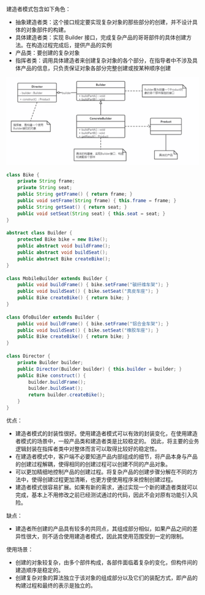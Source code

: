 
建造者模式包含如下角色：
- 抽象建造者类：这个接口规定要实现复杂对象的那些部分的创建，并不设计具体的对象部件的构建。
- 具体建造者类：实现 Builder 接口，完成复杂产品的哥哥部件的具体创建方法。在构造过程完成后，提供产品的实例
- 产品类：要创建的复杂对象
- 指挥者类：调用具体建造者来创建复杂对象的各个部分，在指导者中不涉及具体产品的信息，只负责保证对象各部分完整创建或按某种顺序创建

<img src="images/建造者模式类图.jpeg"/>

```java
class Bike {
    private String frame;
    private String seat;
    public String getFrame() { return frame; }
    public void setFrame(String frame) { this.frame = frame; }
    public String getSeat() { return seat; }
    public void setSeat(String seat) { this.seat = seat; }
}

abstract class Builder {
    protected Bike bike = new Bike();
    public abstract void buildFrame();
    public abstract void buildSeat();
    public abstract Bike createBike();
}

class MobileBuilder extends Builder {
    public void buildFrame() { bike.setFrame("碳纤维车架"); }
    public void buildSeat() { bike.setSeat("真皮车座"); }
    public Bike createBike() { return bike; }
}

class OfoBuilder extends Builder {
    public void buildFrame() { bike.setFrame("铝合金车架"); }
    public void buildSeat() { bike.setSeat("橡胶车座"); }
    public Bike createBike() { return bike; }
}

class Director {
    private Builder builder;
    public Director(Builder builder) { this.builder = builder; }
    public Bike construct() {
        builder.buildFrame();
        builder.buildSeat();
        return builder.createBike();
    }
}
```

优点：
- 建造者模式的封装性很好。使用建造者模式可以有效的封装变化，在使用建造者模式的场景中，一般产品类和建造者类是比较稳定的。
因此，将主要的业务逻辑封装在指挥者类中对整体而言可以取得比较好的稳定性。
- 在建造者模式中，客户端不必要知道产品内部组成的细节，将产品本身与产品的创建过程解耦，使得相同的创建过程可以创建不同的产品对象。
- 可以更加精细地控制产品的创建过程。将复杂产品的创建步骤分解在不同的方法中，使得创建过程更加清晰，也更方便使用程序来控制创建过程。
- 建造者模式很容易扩展。如果有新的需求，通过实现一个新的建造者类就可以完成，基本上不用修改之前已经测试通过的代码，因此不会对原有功能引入风险。

缺点：
- 建造者所创建的产品具有较多的共同点，其组成部分相似，如果产品之间的差异性很大，则不适合使用建造者模式，因此其使用范围受到一定的限制。

使用场景：
- 创建的对象较复杂，由多个部件构成，各部件面临着复杂的变化，但构件间的建造顺序是稳定的。
- 创建复杂对象的算法独立于该对象的组成部分以及它们的装配方式，即产品的构建过程和最终的表示是独立的。




















